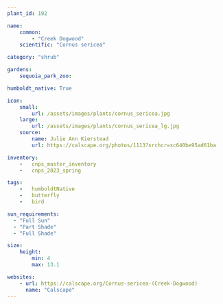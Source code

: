 ```yaml
---
plant_id: 192 

name: 
    common:  
        - "Creek Dogwood" 
    scientific: "Cornus sericea" 

category: "shrub"

gardens: 
    sequoia_park_zoo:

humboldt_native: True

icon: 
    small: 
        url: /assets/images/plants/cornus_sericea.jpg 
    large: 
        url: /assets/images/plants/cornus_sericea_lg.jpg 
    source: 
        name: Julie Ann Kierstead 
        url: https://calscape.org/photos/1113?srchcr=sc640be95ad61ba 

inventory: 
    -   cnps_master_inventory
    -   cnps_2023_spring

tags:  
    -   humboldtNative
    -   butterfly
    -   bird

sun_requirements:
  - "Full Sun"
  - "Part Shade"
  - "Full Shade"

size:
    height: 
        min: 4
        max: 13.1

websites:
    - url: https://calscape.org/Cornus-sericea-(Creek-Dogwood) 
      name: "Calscape"
---
```

